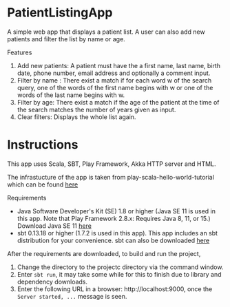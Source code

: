 # PatientListingApp

A simple web app that displays a patient list. A user can also add new patients and filter the list by name or age.

Features
1. Add new patients: A patient must have the a first name, last name, birth date, phone number, email address and optionally a comment input.
2. Filter by name : There exist a match if for each word w of the search query, one of the words of the first name begins with w or one of the words of the last name begins with w.
3. Filter by age: There exist a match if the age of the patient at the time of the search matches the number of years given as input.
4. Clear filters: Displays the whole list again.

# Instructions

This app uses Scala, SBT, Play Framework, Akka HTTP server and HTML.

The infrastucture of the app is taken from play-scala-hello-world-tutorial which can be found [here](https://github.com/playframework/play-samples/tree/2.8.x/play-scala-hello-world-tutorial)

Requirements
- Java Software Developer's Kit (SE) 1.8 or higher (Java SE 11 is used in this app. Note that Play Framework 2.8.x: Requires Java 8, 11, or 15.) Download Java SE 11 [here](https://www.oracle.com/java/technologies/javase/jdk11-archive-downloads.html)
- sbt 0.13.18 or higher (1.7.2 is used in this app). This app includes an sbt distribution for your convenience. sbt can also be downloaded [here](https://www.scala-sbt.org/download.html)


After the requirements are downloaded, to build and run the project,
1. Change the directory to the projectc directory via the command window.
2. Enter `sbt run`, it may take some while for this to finish due to library and dependency downloads.
3. Enter the following URL in a browser: http://localhost:9000, once the `Server started, ...`  message is seen.
